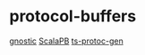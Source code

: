 # protocol-buffers

[gnostic](https://github.com/google/gnostic)
[ScalaPB](https://github.com/scalapb/ScalaPB)
[ts-protoc-gen](https://github.com/improbable-eng/ts-protoc-gen)
